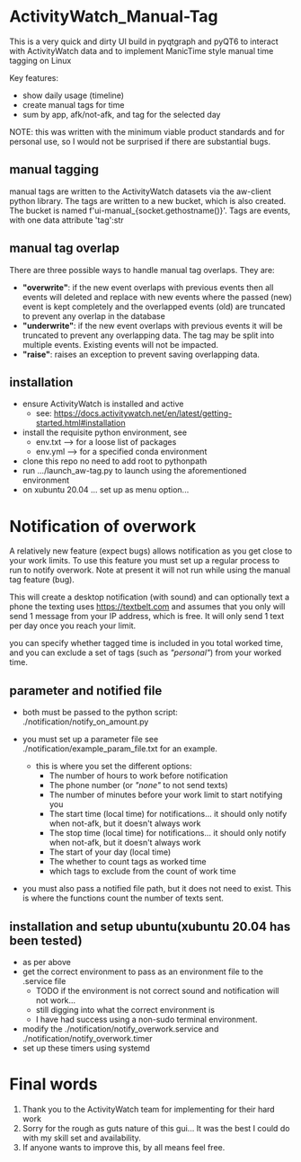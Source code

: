 # ActivityWatch_Manual-Tag

This is a very quick and dirty UI build in pyqtgraph and pyQT6 to interact with ActivityWatch data and to implement
ManicTime style manual time tagging on Linux

Key features:

* show daily usage (timeline)
* create manual tags for time
* sum by app, afk/not-afk, and tag for the selected day

NOTE: this was written with the minimum viable product standards and for personal use, so I would not be surprised if
there are substantial bugs.

## manual tagging

manual tags are written to the ActivityWatch datasets via the aw-client python library. The tags are written to a new
bucket, which is also created. The bucket is named f'ui-manual_{socket.gethostname()}'. Tags are events, with one data
attribute 'tag':str

## manual tag overlap

There are three possible ways to handle manual tag overlaps. They are:

* **"overwrite"**: if the new event overlaps with previous events then all events will deleted and replace with new
  events where the passed (new) event is kept completely and the overlapped events (old) are truncated to prevent any
  overlap in the database
* **"underwrite"**: if the new event overlaps with previous events it will be truncated to prevent any overlapping data.
  The tag may be split into multiple events. Existing events will not be impacted.
* **"raise"**: raises an exception to prevent saving overlapping data.

## installation

* ensure ActivityWatch is installed and active
    * see: https://docs.activitywatch.net/en/latest/getting-started.html#installation
* install the requisite python environment, see
  * env.txt --> for a loose list of packages
  * env.yml --> for a specified conda environment
* clone this repo no need to add root to pythonpath
* run .../launch_aw-tag.py to launch using the aforementioned environment
* on xubuntu 20.04 ... set up as menu option...

# Notification of overwork
A relatively new feature (expect bugs) allows notification as you get close to your work
limits. To use this feature you must set up a regular process to run to notify overwork.
Note at present it will not run while using the manual tag feature (bug).

This will create a desktop notification (with sound) and can optionally text a phone
the texting uses https://textbelt.com and assumes that you only will send 1 message
from your IP address, which is free.  It will only send 1 text per day once you reach your limit.

you can specify whether tagged time is included in you total worked time, and you can 
exclude a set of tags (such as *"personal"*) from your worked time.


## parameter and notified file
* both must be passed to the python script: ./notification/notify_on_amount.py

* you must set up a parameter file see ./notification/example_param_file.txt for an example.
  * this is where you set the different options:
    * The number of hours to work before notification
    * The phone number (or *"none"* to not send texts)
    * The number of minutes before your work limit to start notifying you
    * The start time (local time) for notifications... it should only notify when not-afk, but it doesn't always work
    * The stop time (local time) for notifications... it should only notify when not-afk, but it doesn't always work
    * The start of your day (local time)
    * The whether to count tags as worked time
    * which tags to exclude from the count of work time
* you must also pass a notified file path, but it does not need to exist.  This is where
the functions count the number of texts sent.

## installation and setup ubuntu(xubuntu 20.04 has been tested)

* as per above
* get the correct environment to pass as an environment file to the .service file
  * TODO if the environment is not correct sound and notification will not work...
  * still digging into what the correct environment is
  * I have had success using a non-sudo terminal environment.
* modify the ./notification/notify_overwork.service and ./notification/notify_overwork.timer
* set up these timers using systemd

# Final words
1. Thank you to the ActivityWatch team for implementing for their hard work
2. Sorry for the rough as guts nature of this gui... It was the best I could do with my skill set and availability.
3. If anyone wants to improve this, by all means feel free.